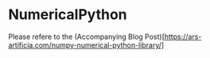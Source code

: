 # NumericalPython
Please refere to the (Accompanying Blog Post)[https://ars-artificia.com/numpy-numerical-python-library/]
